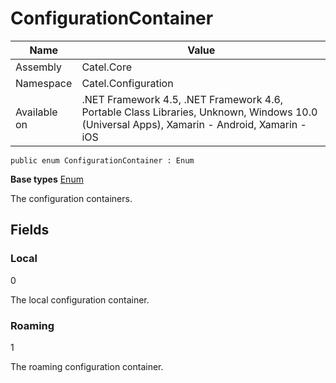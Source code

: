 

# ConfigurationContainer

Name|Value
---|---
Assembly|Catel.Core
Namespace|Catel.Configuration
Available on|.NET Framework 4.5, .NET Framework 4.6, Portable Class Libraries, Unknown, Windows 10.0 (Universal Apps), Xamarin - Android, Xamarin - iOS

```
public enum ConfigurationContainer : Enum
```

**Base types**
[Enum]()


The configuration containers.



## Fields

### Local
0

The local configuration container.



### Roaming
1

The roaming configuration container.




